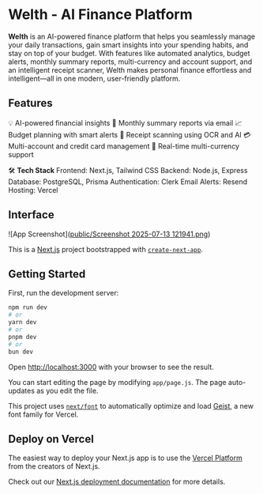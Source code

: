 
# Welth - AI Finance Platform

**Welth** is an AI-powered finance platform that helps you seamlessly manage your daily transactions, gain smart insights into your spending habits, and stay on top of your budget. With features like automated analytics, budget alerts, monthly summary reports, multi-currency and account support, and an intelligent receipt scanner, Welth makes personal finance effortless and intelligent—all in one modern, user-friendly platform.
## Features

💡 AI-powered financial insights
📩 Monthly summary reports via email
📈 Budget planning with smart alerts
🧾 Receipt scanning using OCR and AI
💳 Multi-account and credit card management
💱 Real-time multi-currency support


🛠 **Tech Stack** 
Frontend: Next.js, Tailwind CSS
Backend: Node.js, Express
Database: PostgreSQL, Prisma
Authentication: Clerk
Email Alerts: Resend
Hosting: Vercel


## Interface

![App Screenshot]([public/Screenshot 2025-07-13 121941.png](https://github.com/Sahildavkhar/Welth-AI-Finance-Platform/blob/73b77397badff84ded76c3bbd02d442b43a3d039/Screenshot%202025-07-13%20121941.png))


This is a [Next.js](https://nextjs.org) project bootstrapped with [`create-next-app`](https://github.com/vercel/next.js/tree/canary/packages/create-next-app).

## Getting Started

First, run the development server:

```bash
npm run dev
# or
yarn dev
# or
pnpm dev
# or
bun dev
```

Open [http://localhost:3000](http://localhost:3000) with your browser to see the result.

You can start editing the page by modifying `app/page.js`. The page auto-updates as you edit the file.

This project uses [`next/font`](https://nextjs.org/docs/app/building-your-application/optimizing/fonts) to automatically optimize and load [Geist](https://vercel.com/font), a new font family for Vercel.


## Deploy on Vercel

The easiest way to deploy your Next.js app is to use the [Vercel Platform](https://vercel.com/new?utm_medium=default-template&filter=next.js&utm_source=create-next-app&utm_campaign=create-next-app-readme) from the creators of Next.js.

Check out our [Next.js deployment documentation](https://nextjs.org/docs/app/building-your-application/deploying) for more details.
